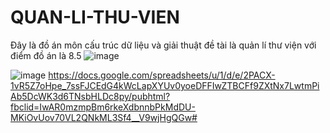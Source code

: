 # QUAN-LI-THU-VIEN
Đây là đồ án môn cấu trúc dữ liệu và giải thuật đề tài là quản lí thư viện với điểm đồ án là 8.5
![image](https://user-images.githubusercontent.com/82523299/186158951-a973f71e-f083-413c-bfb8-e784744a9e98.png)

![image](https://user-images.githubusercontent.com/82523299/186158398-8d10682a-385d-4bb1-b914-4b9b30130e57.png)
https://docs.google.com/spreadsheets/u/1/d/e/2PACX-1vR5Z7oHpe_7ssFJCEdG4kWcLapXYUv0yoeDFFIwZTBCFf9ZXtNx7LwtmPiAb5DcWK3d6TNsbHLDc8py/pubhtml?fbclid=IwAR0mzmpBm6rkeXdbnnbPkMdDU-MKiOvUov70VL2QNkML3Sf4__V9wjHgQGw#
